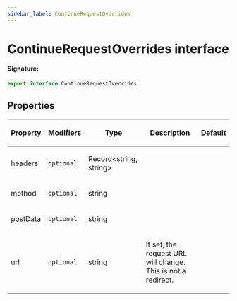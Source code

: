 ```yaml
---
sidebar_label: ContinueRequestOverrides
---
```


# ContinueRequestOverrides interface

#### Signature:

```typescript
export interface ContinueRequestOverrides
```

## Properties

<table><thead><tr><th>

Property

</th><th>

Modifiers

</th><th>

Type

</th><th>

Description

</th><th>

Default

</th></tr></thead>
<tbody><tr><td>

<p id="headers">headers</p>

</td><td>

`optional`

</td><td>

Record&lt;string, string&gt;

</td><td>

</td><td>

</td></tr>
<tr><td>

<p id="method">method</p>

</td><td>

`optional`

</td><td>

string

</td><td>

</td><td>

</td></tr>
<tr><td>

<p id="postdata">postData</p>

</td><td>

`optional`

</td><td>

string

</td><td>

</td><td>

</td></tr>
<tr><td>

<p id="url">url</p>

</td><td>

`optional`

</td><td>

string

</td><td>

If set, the request URL will change. This is not a redirect.

</td><td>

</td></tr>
</tbody></table>
